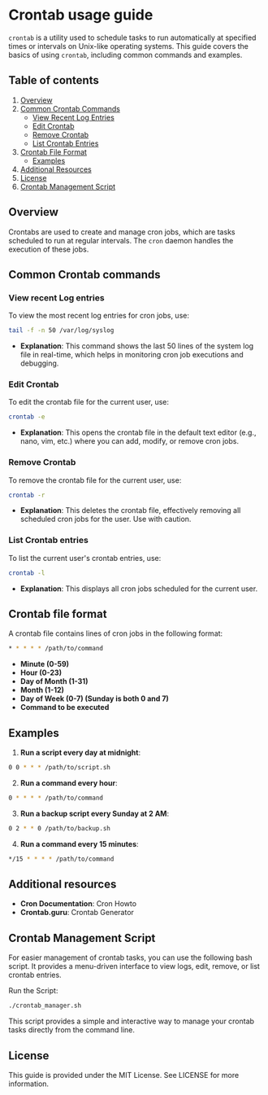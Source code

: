 # Crontab usage guide

`crontab` is a utility used to schedule tasks to run automatically at specified times or intervals on Unix-like operating systems. This guide covers the basics of using `crontab`, including common commands and examples.

## Table of contents

1. [Overview](#overview)
2. [Common Crontab Commands](#common-crontab-commands)
   - [View Recent Log Entries](#view-recent-log-entries)
   - [Edit Crontab](#edit-crontab)
   - [Remove Crontab](#remove-crontab)
   - [List Crontab Entries](#list-crontab-entries)
3. [Crontab File Format](#crontab-file-format)
   - [Examples](#examples)
4. [Additional Resources](#additional-resources)
5. [License](#license)
6. [Crontab Management Script](#crontab-management-script)

## Overview

Crontabs are used to create and manage cron jobs, which are tasks scheduled to run at regular intervals. The `cron` daemon handles the execution of these jobs.

## Common Crontab commands

### View recent Log entries

To view the most recent log entries for cron jobs, use:

```bash
tail -f -n 50 /var/log/syslog
```

- **Explanation**: This command shows the last 50 lines of the system log file in real-time, which helps in monitoring cron job executions and debugging.

### Edit Crontab

To edit the crontab file for the current user, use:

```bash
crontab -e
```

- **Explanation**: This opens the crontab file in the default text editor (e.g., nano, vim, etc.) where you can add, modify, or remove cron jobs.

### Remove Crontab

To remove the crontab file for the current user, use:


```bash
crontab -r
```

- **Explanation**: This deletes the crontab file, effectively removing all scheduled cron jobs for the user. Use with caution.

### List Crontab entries

To list the current user's crontab entries, use:


```bash
crontab -l
```

- **Explanation**: This displays all cron jobs scheduled for the current user.



## Crontab file format


A crontab file contains lines of cron jobs in the following format:


```bash
* * * * * /path/to/command
```

- **Minute (0-59)**
- **Hour (0-23)**
- **Day of Month (1-31)**
- **Month (1-12)**
- **Day of Week (0-7) (Sunday is both 0 and 7)**
- **Command to be executed**

## Examples

1. **Run a script every day at midnight**:

```bash
0 0 * * * /path/to/script.sh
```

2. **Run a command every hour**:

```bash
0 * * * * /path/to/command
```

3. **Run a backup script every Sunday at 2 AM**:

```bash
0 2 * * 0 /path/to/backup.sh
```

4. **Run a command every 15 minutes**:

```bash
*/15 * * * * /path/to/command
```

## Additional resources

- **Cron Documentation**: Cron Howto
- **Crontab.guru**: Crontab Generator


## Crontab Management Script

For easier management of crontab tasks, you can use the following bash script. It provides a menu-driven interface to view logs, edit, remove, or list crontab entries.

Run the Script:

```bash
./crontab_manager.sh
```

This script provides a simple and interactive way to manage your crontab tasks directly from the command line.


## License

This guide is provided under the MIT License. See LICENSE for more information.

